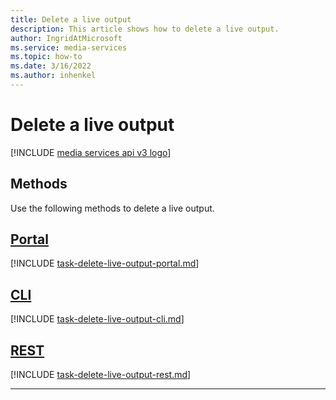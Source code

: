 ```yaml
---
title: Delete a live output
description: This article shows how to delete a live output.
author: IngridAtMicrosoft
ms.service: media-services
ms.topic: how-to
ms.date: 3/16/2022
ms.author: inhenkel
---
```


# Delete a live output

[!INCLUDE [media services api v3 logo](./includes/v3-hr.md)]

## Methods

Use the following methods to delete a live output.

## [Portal](#tab/portal/)

[!INCLUDE [task-delete-live-output-portal.md](./includes/task-delete-live-output-portal.md)]

## [CLI](#tab/cli/)

[!INCLUDE [task-delete-live-output-cli.md](./includes/task-delete-live-output-cli.md)]

## [REST](#tab/rest/)

[!INCLUDE [task-delete-live-output-rest.md](./includes/task-delete-live-output-rest.md)]

---
